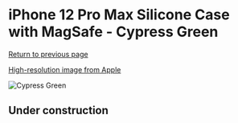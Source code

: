 # iPhone 12 Pro Max Silicone Case with MagSafe - Cypress Green

[Return to previous page](/iphone_12)

[High-resolution image from Apple](https://store.storeimages.cdn-apple.com/8756/as-images.apple.com/is/MHLC3?wid=4500&hei=4500&fmt=png)

<div style="width: 512px"><img src="/almost_uncompressed/MHLC3.webp" alt="Cypress Green"></div>

## Under construction
